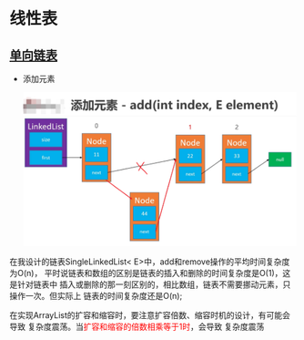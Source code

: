 # 线性表
## [单向链表](./main/java/com/mysite/linkedlist/single/SingleLinkedList.java)
<ul>
    <li>添加元素

![](../img/singleLinkedList_add.png)

</ul>
在我设计的链表SingleLinkedList< E>中，add和remove操作的平均时间复杂度为O(n)，
平时说链表和数组的区别是链表的插入和删除的时间复杂度是O(1)，这是针对链表中
插入或删除的那一刻区别的，相比数组，链表不需要挪动元素，只操作一次。但实际上
链表的时间复杂度还是O(n);

在实现ArrayList<E>的扩容和缩容时，要注意扩容倍数、缩容时机的设计，有可能会导致
复杂度震荡。当<font color="red">扩容和缩容的倍数相乘等于1时</font>，会导致
复杂度震荡
